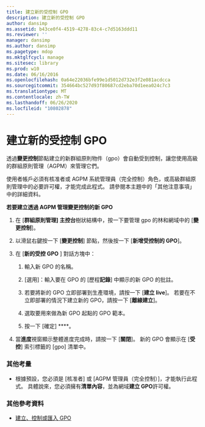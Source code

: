 ```yaml
---
title: 建立新的受控制 GPO
description: 建立新的受控制 GPO
author: dansimp
ms.assetid: b43ce0f4-4519-4278-83c4-c7d5163ddd11
ms.reviewer: ''
manager: dansimp
ms.author: dansimp
ms.pagetype: mdop
ms.mktglfcycl: manage
ms.sitesec: library
ms.prod: w10
ms.date: 06/16/2016
ms.openlocfilehash: 0a64e22036bfe99e1d5012d732e3f2e081acdcca
ms.sourcegitcommit: 354664bc527d93f80687cd2eba70d1eea024c7c3
ms.translationtype: MT
ms.contentlocale: zh-TW
ms.lasthandoff: 06/26/2020
ms.locfileid: "10802878"
---
```

# 建立新的受控制 GPO


透過**變更控制**節點建立的新群組原則物件（gpo）會自動受到控制，讓您使用高級的群組原則管理（AGPM）來管理它們。

使用者帳戶必須有核准者或 AGPM 系統管理員（完全控制）角色，或高級群組原則管理中的必要許可權，才能完成此程式。 請參閱本主題中的「其他注意事項」中的詳細資料。

**若要建立透過 AGPM 管理變更控制的新 GPO**

1.  在 [**群組原則管理] 主控台**樹狀結構中，按一下要管理 gpo 的林和網域中的 [**變更控制**]。

2.  以滑鼠右鍵按一下 [**變更控制**] 節點，然後按一下 [**新增受控制的 GPO**]。

3.  在 [**新的受控 GPO** ] 對話方塊中：

    1.  輸入新 GPO 的名稱。

    2.  [選用]：輸入要在 GPO 的 [歷程**記錄**] 中顯示的新 GPO 的批註。

    3.  若要將新的 GPO 立即部署到生產環境，請按一下 [**建立 live**]。 若要在不立即部署的情況下建立新的 GPO，請按一下 [**離線建立**]。

    4.  選取要用來做為新 GPO 起點的 GPO 範本。

    5.  按一下 \[確定\] ****。

4.  當**進度**視窗顯示整體進度完成時，請按一下 [**關閉**]。 新的 GPO 會顯示在 [**受控**] 索引標籤的 [gpo] 清單中。

### 其他考量

-   根據預設，您必須是 [核准者] 或 [AGPM 管理員（完全控制）]，才能執行此程式。 具體說來，您必須擁有**清單內容**，並為網域**建立 GPO**許可權。

### 其他參考資料

-   [建立、控制或匯入 GPO](creating-controlling-or-importing-a-gpo-approver.md)

 

 





